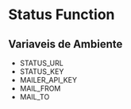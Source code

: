 # Status Function

## Variaveis de Ambiente

- STATUS_URL
- STATUS_KEY
- MAILER_API_KEY
- MAIL_FROM
- MAIL_TO
